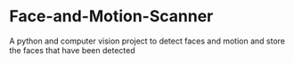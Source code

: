 # Face-and-Motion-Scanner
A python and computer vision project to detect faces and motion and store the faces that have been detected
